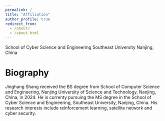 ```yaml
---
permalink: /
title: "Affiliation"
author_profile: true
redirect_from: 
  - /about/
  - /about.html
---
```


School of Cyber Science and Engineering
Southeast University
Nanjing, China

Biography
======
Jinghang Shang received the BS degree from School of Computer Science and Engineering, Nanjing University of Science and Technology, Nanjing, China, in 2024. He is currenty pursuing the MS degree in the School of Cyber Science and Engineering, Southeast University, Nanjing, China. His research interests include reinforcement learning, satellite network and cyber security.
